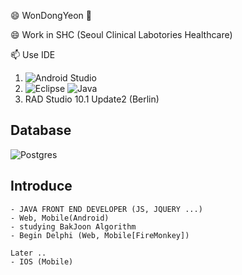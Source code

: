 😄 WonDongYeon 👋

😄 Work in SHC (Seoul Clinical Labotories Healthcare)

📫 Use IDE
1. ![Android Studio](https://img.shields.io/badge/Android%20Studio-3DDC84.svg?style=for-the-badge&logo=android-studio&logoColor=white)
2. ![Eclipse](https://img.shields.io/badge/Eclipse-FE7A16.svg?style=for-the-badge&logo=Eclipse&logoColor=white)  ![Java](https://img.shields.io/badge/java-%23ED8B00.svg?style=for-the-badge&logo=java&logoColor=white)
4. RAD Studio 10.1 Update2 (Berlin)

## Database
![Postgres](https://img.shields.io/badge/postgres-%23316192.svg?style=for-the-badge&logo=postgresql&logoColor=white)

Introduce
---
```
- JAVA FRONT END DEVELOPER (JS, JQUERY ...)
- Web, Mobile(Android)
- studying BakJoon Algorithm 
- Begin Delphi (Web, Mobile[FireMonkey])

Later ..
- IOS (Mobile)
```
<!--
**wdy165/wdy165** is a ✨ _special_ ✨ repository because its `README.md` (this file) appears on your GitHub profile.

Here are some ideas to get you started:

- 🔭 I’m currently working on ...
- 🌱 I’m currently learning ...
- 👯 I’m looking to collaborate on ...
- 🤔 I’m looking for help with ...
- 💬 Ask me about ...
- 📫 How to reach me: ...
- 😄 Pronouns: ...
- ⚡ Fun fact: ...
-->
